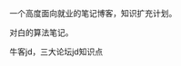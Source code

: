 一个高度面向就业的笔记博客，知识扩充计划。

对白的算法笔记。

牛客jd，三大论坛jd知识点



























































































